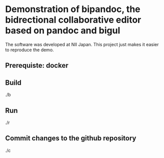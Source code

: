 # Demonstration of bipandoc, the bidrectional collaborative editor based on pandoc and bigul
The software was developed at NII Japan. This project just makes it easier to reproduce the demo. 

## Prerequiste: docker

## Build
./b

## Run
./r

## Commit changes to the github repository
./c
